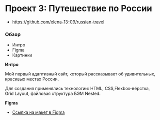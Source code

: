 # Проект 3: Путешествие по России

* https://github.com/elena-13-09/russian-travel

### Обзор
* Интро
* Figma
* Картинки

**Интро**

Мой первый адаптивный сайт, который рассказывает об удивительных, красивых местах России.

Для создания применялись технологии: HTML, CSS,Flexbox-вёрстка, Grid Layout, файловая структура БЭМ Nested.

**Figma**

* [Ссылка на макет в Figma](https://www.figma.com/file/MTZ7K0gUaN07iNIj8YCcLm/Russia-(mobile)-(Copy)?node-id=0%3A1)



